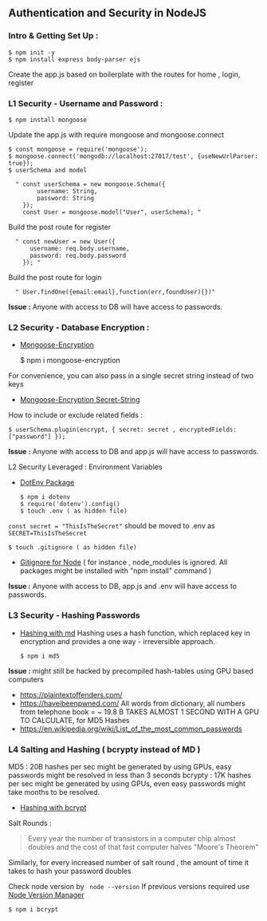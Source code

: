 ## Authentication and Security in NodeJS

### Intro & Getting Set Up :

    $ npm init -y
    $ npm install express body-parser ejs

Create the app.js based on boilerplate with the routes for home , login, register

### L1 Security - Username and Password :

    $ npm install mongoose

Update the app.js with require mongoose and mongoose.connect

    $ const mongoose = require('mongoose');
    $ mongoose.connect('mongodb://localhost:27017/test', {useNewUrlParser: true});
    $ userSchema and model

      " const userSchema = new mongoose.Schema({
            username: String,
            password: String
        });
        const User = mongoose.model("User", userSchema); "

Build the post route for register

      " const newUser = new User({
          username: req.body.username,
          password: req.body.password
        }); "

Build the post route for login

      " User.findOne({email:email},function(err,foundUser){})"

**Issue :** Anyone with access to DB will have access to passwords.

### L2 Security - Database Encryption :

-   [Mongoose-Encryption](https://www.npmjs.com/package/mongoose-encryption)


    $ npm i mongoose-encryption

For convenience, you can also pass in a single secret string instead of two keys

-   [Mongoose-Encryption Secret-String](https://www.npmjs.com/package/mongoose-encryption#secret-string-instead-of-two-keys)

How to include or exclude related fields :

    $ userSchema.plugin(encrypt, { secret: secret , encryptedFields: ["password"] });

**Issue :**  Anyone with access to DB and app.js will have access to passwords.

L2 Security Leveraged : Environment Variables

-   [DotEnv Package](https://www.npmjs.com/package/dotenv)


        $ npm i dotenv
        $ require('dotenv').config()
        $ touch .env ( as hidden file)

`const secret = "ThisIsTheSecret"` should be moved to .env as `SECRET=ThisIsTheSecret`

    $ touch .gitignore ( as hidden file)

-   [Gitignore for Node](https://github.com/github/gitignore/blob/master/Node.gitignore)
    ( for instance , node_modules is ignored. All packages might be installed with "npm install" command )

**Issue :** Anyone with access to DB, app.js and .env will have access to passwords.

### L3 Security - Hashing Passwords

-   [Hashing with md](https://www.npmjs.com/package/md5)
    Hashing uses a hash function, which replaced key in encryption and provides a one way - irreversible approach.

        $ npm i md5

**Issue :** might still be hacked by precompiled hash-tables using GPU based computers

-   <https://plaintextoffenders.com/>
-   <https://haveibeenpwned.com/>
    All words from dictionary, all numbers from telephone book = ~ 19.8 B
    TAKES ALMOST 1 SECOND WITH A GPU TO CALCULATE, for MD5 Hashes
-   <https://en.wikipedia.org/wiki/List_of_the_most_common_passwords>

### L4 Salting and Hashing ( bcrypty instead of MD )

MD5 : 20B hashes per sec might be generated by using GPUs,
      easy passwords might be resolved in less than 3 seconds
bcrypty : 17K hashes per sec might be generated by using GPUs,
      even easy passwords might take months to be resolved.

-   [Hashing with bcrypt](https://www.npmjs.com/package/bcrypt)

Salt Rounds :

> Every year the number of transistors in a computer chip almost doubles and the cost of that fast computer halves "Moore's Theorem"

Similarly, for every increased number of salt round , the amount of time it takes to hash your password doubles

Check node version by ` node --version`
If previous versions required use [Node Version Manager ](https://github.com/nvm-sh/nvm)

    $ npm i bcrypt

